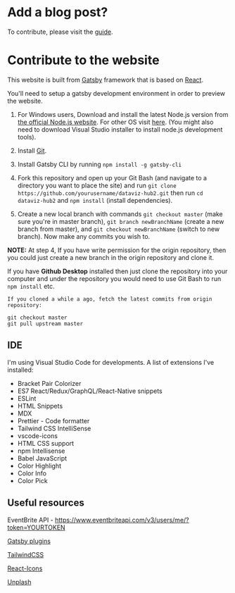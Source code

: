 # Add a blog post?
To contribute, please visit the [guide](./content/blog/example/index.mdx).


# Contribute to the website

This website is built from <a href="https://www.gatsbyjs.org/">Gatsby</a> framework that is based on [React](https://reactjs.org/).

You'll need to setup a gatsby development environment in order to preview the website. 

  1. For Windows users, Download and install the latest Node.js version from <a href="https://nodejs.org/en/">the official Node.js website</a>. 
  For other OS visit <a href="https://www.gatsbyjs.org/tutorial/part-zero/#install-nodejs-for-your-appropriate-operating-system">here</a>. (You might also need to download Visual Studio installer to install node.js development tools).
  
  2. Install <a href="https://gitforwindows.org/">Git</a>. 
  
  3. Install Gatsby CLI by running   `npm install -g gatsby-cli`

  4. Fork this repository and open up your Git Bash (and navigate to a directory you want to place the site) and run `git clone https://github.com/yourusername/dataviz-hub2.git` then run `cd dataviz-hub2` and `npm install` (install dependencies).
  
  5. Create a new local branch with commands `git checkout master` (make sure you're in master branch), `git branch newBranchName` (create a new branch from master), and `git checkout newBranchName` (switch to new branch).
    Now make any commits you wish to.
   
<b>NOTE:</b> At step 4, If you have write permission for the origin repository, then you could just create a new branch in the origin repository and clone it. 

If you have <b>Github Desktop</b> installed then just clone the repository into your computer and under the repository you would need to use Git Bash to run `npm install` etc.


```
If you cloned a while a ago, fetch the latest commits from origin repository:

git checkout master
git pull upstream master
```

## IDE
I'm using Visual Studio Code for developments.
A list of extensions I've installed:
  - Bracket Pair Colorizer
  - ES7 React/Redux/GraphQL/React-Native snippets
  - ESLint
  - HTML Snippets
  - MDX
  - Prettier - Code formatter
  - Tailwind CSS IntelliSense
  - vscode-icons
  - HTML CSS support
  - npm Intellisense
  - Babel JavaScript
  - Color Highlight
  - Color Info
  - Color Pick
  

## Useful resources

EventBrite API - https://www.eventbriteapi.com/v3/users/me/?token=YOURTOKEN

[Gatsby plugins](https://www.gatsbyjs.org/plugins/)

[TailwindCSS](https://tailwindcss.com/docs/preflight)

[React-Icons](https://react-icons.netlify.com/#/)

[Unplash](https://unsplash.com/)